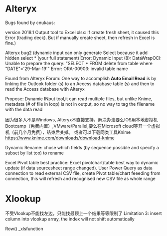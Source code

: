 # Alteryx
Bugs found by cnukaus:

version 2018.1
Output tool to Excel xlsx:
If create fresh sheet, it caused this Error (trading deck). But if manually create sheet, then refresh in Excel is fine.)

Alteryx bug2 (dynamic input can only generate Select because it add hidden select * (your full statement)
Error: Dynamic Input (8): DataWrapOCI: Unable to prepare the query: "SELECT * FROM delete from table where "DATE"='29-Mar-19'" Error: ORA-00903: invalid table name

Found from Alteryx Forum: One way to accomplish **Auto Email Read**  is by linking the Outlook folder (s) to an Access database table (s) and then to read the Access database with Alteryx

Propose: Dynamic INput tool,it can read multiple files, but unlike Knime, metadata (# of file in loop) is not in output, so no way to tag the filename with the data read

因为很多人不是Windows, Alteryx不直接支持，解决办法要么IOS用本地虚拟机Bootcamp（免费内置）,VMware/Parallel,要么在Microsoft cloud等开一个虚拟机（前几个月免费），结束后关掉。 或者可以下载同类工具Knime  https://www.knime.com/downloads/download-knime

Dynamic Rename: chose which fields (by sequence possible and specify a subset by list too) to rename

Excel Pivot table best practice:
Excel pivotchart/table best way to dynamic update (if data sourcesheet range changed). User Power Query as data connection to read external CSV file, create Pivot table/chart feeeding from connection, this will refresh and recognised new CSV file as whole range

# Xlookup
不受Vlookup不能找左边，只能找最顶上一个结果等等限制了
Limitation 3: insert column into vlookup array, the index will not shift automatically

Row() _xlsfunction
